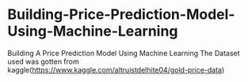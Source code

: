 # Building-Price-Prediction-Model-Using-Machine-Learning
Building A Price Prediction Model Using Machine Learning
The Dataset used was gotten from kaggle(https://www.kaggle.com/altruistdelhite04/gold-price-data)
